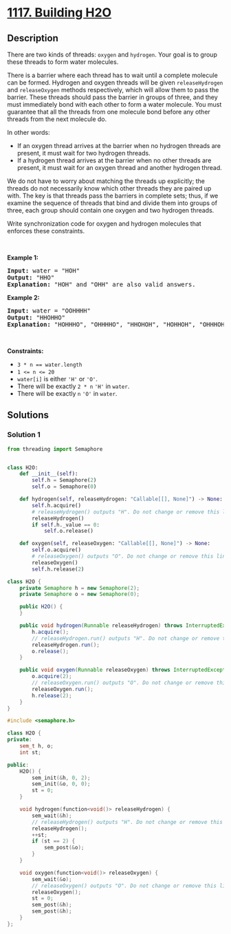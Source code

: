 # [1117. Building H2O](https://leetcode.com/problems/building-h2o)


## Description

<p>There are two kinds of threads: <code>oxygen</code> and <code>hydrogen</code>. Your goal is to group these threads to form water molecules.</p>

<p>There is a barrier where each thread has to wait until a complete molecule can be formed. Hydrogen and oxygen threads will be given <code>releaseHydrogen</code> and <code>releaseOxygen</code> methods respectively, which will allow them to pass the barrier. These threads should pass the barrier in groups of three, and they must immediately bond with each other to form a water molecule. You must guarantee that all the threads from one molecule bond before any other threads from the next molecule do.</p>

<p>In other words:</p>

<ul>
	<li>If an oxygen thread arrives at the barrier when no hydrogen threads are present, it must wait for two hydrogen threads.</li>
	<li>If a hydrogen thread arrives at the barrier when no other threads are present, it must wait for an oxygen thread and another hydrogen thread.</li>
</ul>

<p>We do not have to worry about matching the threads up explicitly; the threads do not necessarily know which other threads they are paired up with. The key is that threads pass the barriers in complete sets; thus, if we examine the sequence of threads that bind and divide them into groups of three, each group should contain one oxygen and two hydrogen threads.</p>

<p>Write synchronization code for oxygen and hydrogen molecules that enforces these constraints.</p>

<p>&nbsp;</p>
<p><strong class="example">Example 1:</strong></p>

<pre>
<strong>Input:</strong> water = &quot;HOH&quot;
<strong>Output:</strong> &quot;HHO&quot;
<strong>Explanation:</strong> &quot;HOH&quot; and &quot;OHH&quot; are also valid answers.
</pre>

<p><strong class="example">Example 2:</strong></p>

<pre>
<strong>Input:</strong> water = &quot;OOHHHH&quot;
<strong>Output:</strong> &quot;HHOHHO&quot;
<strong>Explanation:</strong> &quot;HOHHHO&quot;, &quot;OHHHHO&quot;, &quot;HHOHOH&quot;, &quot;HOHHOH&quot;, &quot;OHHHOH&quot;, &quot;HHOOHH&quot;, &quot;HOHOHH&quot; and &quot;OHHOHH&quot; are also valid answers.
</pre>

<p>&nbsp;</p>
<p><strong>Constraints:</strong></p>

<ul>
	<li><code>3 * n == water.length</code></li>
	<li><code>1 &lt;= n &lt;= 20</code></li>
	<li><code>water[i]</code> is either <code>&#39;H&#39;</code> or <code>&#39;O&#39;</code>.</li>
	<li>There will be exactly <code>2 * n</code> <code>&#39;H&#39;</code> in <code>water</code>.</li>
	<li>There will be exactly <code>n</code> <code>&#39;O&#39;</code> in <code>water</code>.</li>
</ul>

## Solutions

### Solution 1

<!-- tabs:start -->

```python
from threading import Semaphore


class H2O:
    def __init__(self):
        self.h = Semaphore(2)
        self.o = Semaphore(0)

    def hydrogen(self, releaseHydrogen: "Callable[[], None]") -> None:
        self.h.acquire()
        # releaseHydrogen() outputs "H". Do not change or remove this line.
        releaseHydrogen()
        if self.h._value == 0:
            self.o.release()

    def oxygen(self, releaseOxygen: "Callable[[], None]") -> None:
        self.o.acquire()
        # releaseOxygen() outputs "O". Do not change or remove this line.
        releaseOxygen()
        self.h.release(2)
```

```java
class H2O {
    private Semaphore h = new Semaphore(2);
    private Semaphore o = new Semaphore(0);

    public H2O() {
    }

    public void hydrogen(Runnable releaseHydrogen) throws InterruptedException {
        h.acquire();
        // releaseHydrogen.run() outputs "H". Do not change or remove this line.
        releaseHydrogen.run();
        o.release();
    }

    public void oxygen(Runnable releaseOxygen) throws InterruptedException {
        o.acquire(2);
        // releaseOxygen.run() outputs "O". Do not change or remove this line.
        releaseOxygen.run();
        h.release(2);
    }
}
```

```cpp
#include <semaphore.h>

class H2O {
private:
    sem_t h, o;
    int st;

public:
    H2O() {
        sem_init(&h, 0, 2);
        sem_init(&o, 0, 0);
        st = 0;
    }

    void hydrogen(function<void()> releaseHydrogen) {
        sem_wait(&h);
        // releaseHydrogen() outputs "H". Do not change or remove this line.
        releaseHydrogen();
        ++st;
        if (st == 2) {
            sem_post(&o);
        }
    }

    void oxygen(function<void()> releaseOxygen) {
        sem_wait(&o);
        // releaseOxygen() outputs "O". Do not change or remove this line.
        releaseOxygen();
        st = 0;
        sem_post(&h);
        sem_post(&h);
    }
};
```

<!-- tabs:end -->

<!-- end -->
